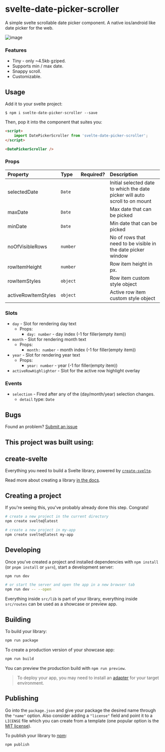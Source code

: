 # svelte-date-picker-scroller

A simple svelte scrollable date picker component. A native ios/android like date picker for the web.

![image](https://github.com/jayeshpatil594/svelte-date-picker-scroller/assets/49228384/259bd44b-04e2-4177-812d-d692c87c4f23)

### Features
- Tiny - only ~4.5kb gziped.
- Supports min / max date.
- Snappy scroll.
- Customizable.

## Usage
Add it to your svelte project:
```shell
$ npm i svelte-date-picker-scroller --save
```

Then, pop it into the component that suites you:
```html
<script>
	import DatePickerScroller from 'svelte-date-picker-scroller';
</script>

<DatePickerScroller />
```
### Props

| Property          | Type                                              | Required?  | Description  |
| :---------------- | :------------------------------------------------ | :-------: | :------------------------------------------------------------------------------------------------------------------------------------------------------------------------------------------------------------------------------------------------------------------------------------------------------------------------------------------------------------------------------------------------------------------------------------ |
| selectedDate             | `Date`                             |          | Initial selected date to which the date picker will auto scroll to on mount                                                                                                                                                                                                                                                                                                                      |
| maxDate            |  `Date`                              |          | Max date that can be picked                                                                                                                                                                                                                                                                                                                       |
| minDate         | `Date`                                          |          | Min date that can be picked                                                                                                                                                                                                                                                                                                                                                                                                |
| noOfVisibleRows          | `number` |          | No of rows that need to be visible in the date picker window                                                                                                                                                                                                            |
| rowItemHeight   | `number`                                          |           | Row item height in px.                                                                                                                                                                                                                                                                                                                           |
| rowItemStyles      | `object`                                          |           | Row item custom style object                                                                                                                                                                                                                                                                                                                                            |
| activeRowItemStyles     | `object`                                          |           | Active row item custom style object                                                                                                                                                                                                                                                                                                                                                                         |

### Slots

- `day` - Slot for rendering day text
  - Props:
    - `day: number` - day index (-1 for filler(empty item))
- `month` - Slot for rendering month text
  - Props:
    - `month: number` - month index (-1 for filler(empty item))
- `year` - Slot for rendering year text
  - Props:
    - `year: number` - year (-1 for filler(empty item))
- `activeRowHighlighter` - Slot for the active row highlight overlay

### Events

- `selection` - Fired after any of the (day/month/year) selection changes.
  - `detail` type: `Date`

## Bugs
Found an problem? [Submit an issue](https://github.com/jayeshpatil594/svelte-date-picker-scroller/issues/new)


## This project was built using:

## create-svelte

Everything you need to build a Svelte library, powered by [`create-svelte`](https://github.com/sveltejs/kit/tree/main/packages/create-svelte).

Read more about creating a library [in the docs](https://kit.svelte.dev/docs/packaging).

## Creating a project

If you're seeing this, you've probably already done this step. Congrats!

```bash
# create a new project in the current directory
npm create svelte@latest

# create a new project in my-app
npm create svelte@latest my-app
```

## Developing

Once you've created a project and installed dependencies with `npm install` (or `pnpm install` or `yarn`), start a development server:

```bash
npm run dev

# or start the server and open the app in a new browser tab
npm run dev -- --open
```

Everything inside `src/lib` is part of your library, everything inside `src/routes` can be used as a showcase or preview app.

## Building

To build your library:

```bash
npm run package
```

To create a production version of your showcase app:

```bash
npm run build
```

You can preview the production build with `npm run preview`.

> To deploy your app, you may need to install an [adapter](https://kit.svelte.dev/docs/adapters) for your target environment.

## Publishing

Go into the `package.json` and give your package the desired name through the `"name"` option. Also consider adding a `"license"` field and point it to a `LICENSE` file which you can create from a template (one popular option is the [MIT license](https://opensource.org/license/mit/)).

To publish your library to [npm](https://www.npmjs.com):

```bash
npm publish
```
